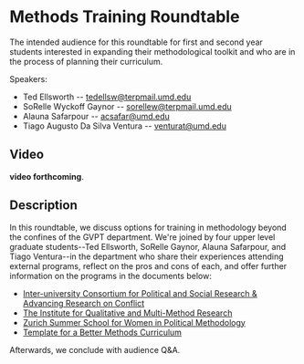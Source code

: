 # Methods Training Roundtable

The intended audience for this roundtable for first and second year students interested in expanding their methodological toolkit and who are in the process of planning their curriculum.

Speakers:

- Ted Ellsworth -- tedellsw@terpmail.umd.edu
- SoRelle Wyckoff Gaynor -- sorellew@terpmail.umd.edu
- Alauna Safarpour -- acsafar@umd.edu
- Tiago Augusto Da Silva Ventura -- venturat@umd.edu


## Video

**video forthcoming**.

## Description

In this roundtable, we discuss options for training in methodology beyond the confines of the GVPT department. We're joined by four upper level graduate students--Ted Ellsworth, SoRelle Gaynor, Alauna Safarpour, and Tiago Ventura--in the department who share their experiences attending external programs, reflect on the pros and cons of each, and offer further information on the programs in the documents below:

- [Inter-university Consortium for Political and Social Research & Advancing Research on Conflict](https://github.com/EandrewJones/gvpt-methods/tree/master/roundtable/icpsr-tellsworth.docx)
- [The Institute for Qualitative and Multi-Method Research](https://github.com/EandrewJones/gvpt-methods/tree/master/roundtable/iqmr-sgaynor.docx)
- [Zurich Summer School for Women in Political Methodology](https://github.com/EandrewJones/gvpt-methods/tree/master/roundtable/zurich-summer-school-for-women-in-political-methodology-asafarpour.docx)
- [Template for a Better Methods Curriculum](https://github.com/EandrewJones/gvpt-methods/tree/master/roundtable/methods-curriculum-template-tventura.docx)

Afterwards, we conclude with audience Q&A.

